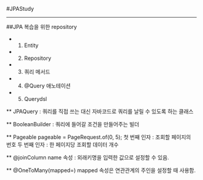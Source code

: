#JPAStudy
***

##JPA 복습을 위한 repository
* 1. Entity
* 2. Repository
* 3. 쿼리 메서드
* 4. @Query 애노테이션
* 5. Querydsl 

** JPAQuery : 쿼리를 직접 쓰는 대신 자바코드로 쿼리를 날릴 수 있도록 하는 클래스

** BooleanBuilder : 쿼리에 들어갈 조건을 만들어주는 빌더

** Pageable pageable = PageRequest.of(0, 5);
첫 번째 인자 : 조회할 페이지의 번호
두 번째 인자 :  한 페이지당 조회할 데이터 개수

** @joinColumn 
   name 속성 : 외래키명을 입력한 값으로 설정할 수 있음.

** @OneToMany(mapped=)
   mapped 속성은 연관관계의 주인을 설정할 때 사용함.